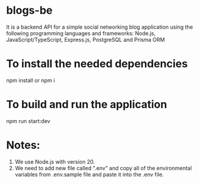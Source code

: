 # blogs-be
It is a backend API for a simple social networking blog application using the following programming languages and frameworks:
Node.js, JavaScript/TypeScript, Express.js, PostgreSQL and Prisma ORM

# To install the needed dependencies
npm install or npm i

# To build and run the application
npm run start:dev

# Notes: 
1. We use Node.js with version 20.
2. We need to add new file called ".env" and copy all of the environmental variables from .env.sample file and paste it into the .env file.
